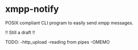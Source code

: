 # xmpp-notify

POSIX compliant CLI program to easily send xmpp messages.

!! Still a draft !!

TODO:
  -http_upload
  -reading from pipes
  -OMEMO
